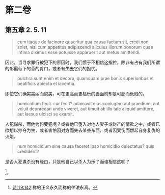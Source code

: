 # 第二卷
## 第五章 2. 5. 11

> cum itaque de facinore quaeritur qua causa factum sit, credi non solet, nisi cum appetitus adipiscendi alicuius illorum bonorum quae infima diximus esse potuisse apparuerit aut metus amittendi.

因此，当寻求罪行被犯下的原因时，我们惯于不相信这指控，除非有占有我们所谓的那最低下的善的胃口，或者有失去它们的担忧。

> pulchra sunt enim et decora, quamquam prae bonis superioribus et beatificis abiecta et iacentia.

即使它们确实美丽而貌美，可在更高而更福乐的善面前却是可鄙而低贱的。

> homicidium fecit. cur fecit? adamavit eius coniugem aut praedium, aut voluit depraedari unde viveret, aut timuit ab illo tale aliquid amittere, aut laesus ulcisci se exarsit.

人犯谋杀，而他为何要犯呢？或者他已堕入对他人妻子或财产的情欲之中，或者已欲想以掠夺为生<!-- 为自己的生活而掠夺他们 -->，或者害怕因对方而失去某些东西，或者因受伤而燃起自身复仇的火焰。

> num homicidium sine causa faceret ipso homicidio delectatus? quis crediderit? 

是否人犯谋杀没有缘由，只是他自己以杀人为乐？而谁相信这呢？

[^1]。

[^1]: [诗119:142](https://biblehub.com/psalms/119-142.htm) 祢的正义永久而祢的律法永真。






